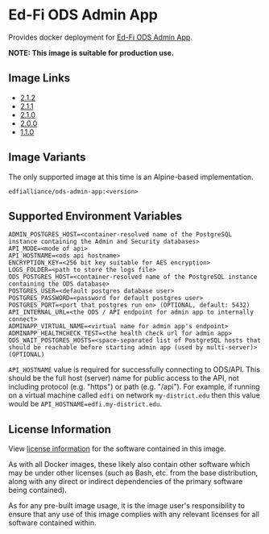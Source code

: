 # Ed-Fi ODS Admin App

Provides docker deployment for [Ed-Fi ODS Admin App](https://techdocs.ed-fi.org/display/ADMIN/).

**NOTE: This image is suitable for production use.**

## Image Links
- [2.1.2](https://github.com/Ed-Fi-Alliance-OSS/Ed-Fi-ODS-Docker/blob/v2.1.2/Web-Ods-AdminApp/Alpine/pgsql/Dockerfile)
- [2.1.1](https://github.com/Ed-Fi-Alliance-OSS/Ed-Fi-ODS-Docker/blob/v2.1.1/Web-Ods-AdminApp/Alpine/pgsql/Dockerfile)
- [2.1.0](https://github.com/Ed-Fi-Alliance-OSS/Ed-Fi-ODS-Docker/blob/v2.1.0/Web-Ods-AdminApp/Alpine/pgsql/Dockerfile)
- [2.0.0](https://github.com/Ed-Fi-Alliance-OSS/Ed-Fi-ODS-Docker/blob/v2.0.0/Web-Ods-AdminApp/Alpine/pgsql/Dockerfile)
- [1.1.0](https://github.com/Ed-Fi-Alliance-OSS/Ed-Fi-ODS-Docker/blob/v1.1.0/Web-Ods-AdminApp/Dockerfile)

## Image Variants

The only supported image at this time is an Alpine-based implementation.

`edfialliance/ods-admin-app:<version>`

## Supported Environment Variables

```none
ADMIN_POSTGRES_HOST=<container-resolved name of the PostgreSQL instance containing the Admin and Security databases>
API_MODE=<mode of api>
API_HOSTNAME=<ods api hostname>
ENCRYPTION_KEY=<256 bit key suitable for AES encryption>
LOGS_FOLDER=<path to store the logs file>
ODS_POSTGRES_HOST=<container-resolved name of the PostgreSQL instance containing the ODS database>
POSTGRES_USER=<default postgres database user>
POSTGRES_PASSWORD=<password for default postgres user>
POSTGRES_PORT=<port that postgres run on> (OPTIONAL, default: 5432)
API_INTERNAL_URL=<the ODS / API endpoint for admin app to internally connect>
ADMINAPP_VIRTUAL_NAME=<virtual name for admin app's endpoint>
ADMINAPP_HEALTHCHECK_TEST=<the health check url for admin app>
ODS_WAIT_POSTGRES_HOSTS=<space-separated list of PostgreSQL hosts that should be reachable before starting admin app (used by multi-server)> (OPTIONAL)
```

`API_HOSTNAME` value is required for successfully connecting to ODS/API. This should be the full host (server) name for public access to the API, not including protocol (e.g. "https") or path (e.g. "/api"). For example, if running on a virtual machine called `edfi` on network `my-district.edu` then this value would be `API_HOSTNAME=edfi.my-district.edu`.

## License Information

View [license
information](https://github.com/Ed-Fi-Alliance-OSS/Ed-Fi-ODS-Docker/blob/main/LICENSE)
for the software contained in this image.

As with all Docker images, these likely also contain other software which may be
under other licenses (such as Bash, etc. from the base distribution, along with
any direct or indirect dependencies of the primary software being contained).

As for any pre-built image usage, it is the image user's responsibility to
ensure that any use of this image complies with any relevant licenses for all
software contained within.
